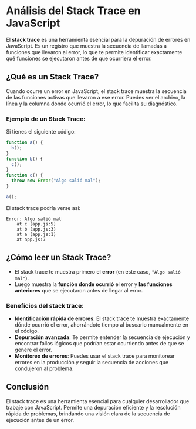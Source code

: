 # Análisis del Stack Trace en JavaScript

El **stack trace** es una herramienta esencial para la depuración de errores en JavaScript. Es un registro que muestra la secuencia de llamadas a funciones que llevaron al error, lo que te permite identificar exactamente qué funciones se ejecutaron antes de que ocurriera el error.

## ¿Qué es un Stack Trace?
Cuando ocurre un error en JavaScript, el stack trace muestra la secuencia de las funciones activas que llevaron a ese error. Puedes ver el archivo, la línea y la columna donde ocurrió el error, lo que facilita su diagnóstico.

### Ejemplo de un Stack Trace:
Si tienes el siguiente código:

```javascript
function a() { 
  b();
}
function b() { 
  c();
}
function c() { 
  throw new Error("Algo salió mal"); 
}

a();
```

El stack trace podría verse así:
```
Error: Algo salió mal
    at c (app.js:5)
    at b (app.js:3)
    at a (app.js:1)
    at app.js:7
```

## ¿Cómo leer un Stack Trace?
- El stack trace te muestra primero el **error** (en este caso, `"Algo salió mal"`).
- Luego muestra la **función donde ocurrió** el error y **las funciones anteriores** que se ejecutaron antes de llegar al error.

### Beneficios del stack trace:
- **Identificación rápida de errores**: El stack trace te muestra exactamente dónde ocurrió el error, ahorrándote tiempo al buscarlo manualmente en el código.
- **Depuración avanzada**: Te permite entender la secuencia de ejecución y encontrar fallos lógicos que podrían estar ocurriendo antes de que se genere el error.
- **Monitoreo de errores**: Puedes usar el stack trace para monitorear errores en la producción y seguir la secuencia de acciones que condujeron al problema.

## Conclusión
El stack trace es una herramienta esencial para cualquier desarrollador que trabaje con JavaScript. Permite una depuración eficiente y la resolución rápida de problemas, brindando una visión clara de la secuencia de ejecución antes de un error.
